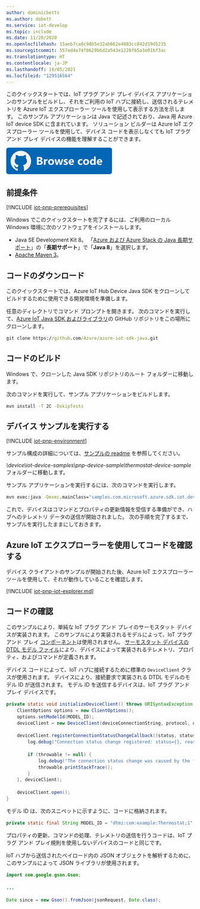 ```yaml
---
author: dominicbetts
ms.author: dobett
ms.service: iot-develop
ms.topic: include
ms.date: 11/20/2020
ms.openlocfilehash: 15aeb7ca8c98b5e32ab662e4083cc842d19d5235
ms.sourcegitcommit: 557ed4e74f0629b6d2a543e1228f65a3e01bf3ac
ms.translationtype: HT
ms.contentlocale: ja-JP
ms.lasthandoff: 10/05/2021
ms.locfileid: "129516564"
---
```

このクイックスタートでは、IoT プラグ アンド プレイ デバイス アプリケーションのサンプルをビルドし、それをご利用の IoT ハブに接続し、送信されるテレメトリを Azure IoT エクスプローラー ツールを使用して表示する方法を示します。 このサンプル アプリケーションは Java で記述されており、Java 用 Azure IoT device SDK に含まれています。 ソリューション ビルダーは Azure IoT エクスプローラー ツールを使用して、デバイス コードを表示しなくても IoT プラグ アンド プレイ デバイスの機能を理解することができます。

[![コードを参照](../articles/iot-central/core/media/common/browse-code.svg)](https://github.com/Azure/azure-iot-sdk-java/tree/main/device/iot-device-samples/pnp-device-sample)

## <a name="prerequisites"></a>前提条件

[!INCLUDE [iot-pnp-prerequisites](iot-pnp-prerequisites.md)]

Windows でこのクイックスタートを完了するには、ご利用のローカル Windows 環境に次のソフトウェアをインストールします。

* Java SE Development Kit 8。 「[Azure および Azure Stack の Java 長期サポート](/java/azure/jdk/)」の「**長期サポート**」で「**Java 8**」を選択します。
* [Apache Maven 3](https://maven.apache.org/download.cgi)。

## <a name="download-the-code"></a>コードのダウンロード

このクイックスタートでは、Azure IoT Hub Device Java SDK をクローンしてビルドするために使用できる開発環境を準備します。

任意のディレクトリでコマンド プロンプトを開きます。 次のコマンドを実行して、[Azure IoT Java SDK およびライブラリ](https://github.com/Azure/azure-iot-sdk-java)の GitHub リポジトリをこの場所にクローンします。

```cmd
git clone https://github.com/Azure/azure-iot-sdk-java.git
```

## <a name="build-the-code"></a>コードのビルド

Windows で、クローンした Java SDK リポジトリのルート フォルダーに移動します。

次のコマンドを実行して、サンプル アプリケーションをビルドします。

```cmd
mvn install -T 2C -DskipTests
```

## <a name="run-the-device-sample"></a>デバイス サンプルを実行する

[!INCLUDE [iot-pnp-environment](iot-pnp-environment.md)]

サンプル構成の詳細については、[サンプルの readme](https://github.com/Azure/azure-iot-sdk-java/blob/main/device/iot-device-samples/pnp-device-sample/readme.md) を参照してください。

*\device\iot-device-samples\pnp-device-sample\thermostat-device-sample* フォルダーに移動します。

サンプル アプリケーションを実行するには、次のコマンドを実行します。

```cmd
mvn exec:java -Dexec.mainClass="samples.com.microsoft.azure.sdk.iot.device.Thermostat"
```

これで、デバイスはコマンドとプロパティの更新情報を受信する準備ができ、ハブへのテレメトリ データの送信が開始されました。 次の手順を完了するまで、サンプルを実行したままにしておきます。

## <a name="use-azure-iot-explorer-to-validate-the-code"></a>Azure IoT エクスプローラーを使用してコードを確認する

デバイス クライアントのサンプルが開始された後、Azure IoT エクスプローラー ツールを使用して、それが動作していることを確認します。

[!INCLUDE [iot-pnp-iot-explorer.md](iot-pnp-iot-explorer.md)]

## <a name="review-the-code"></a>コードの確認

このサンプルにより、単純な IoT プラグ アンド プレイのサーモスタット デバイスが実装されます。 このサンプルにより実装されるモデルによって、IoT プラグ アンド プレイ [コンポーネント](../articles/iot-develop/concepts-modeling-guide.md)は使用されません。 [サーモスタット デバイスの DTDL モデル ファイル](https://github.com/Azure/opendigitaltwins-dtdl/blob/master/DTDL/v2/samples/Thermostat.json)により、デバイスによって実装されるテレメトリ、プロパティ、およびコマンドが定義されます。

デバイス コードによって、IoT ハブに接続するために標準の `DeviceClient` クラスが使用されます。 デバイスにより、接続要求で実装される DTDL モデルのモデル ID が送信されます。 モデル ID を送信するデバイスは、IoT プラグ アンド プレイ デバイスです。

```java
private static void initializeDeviceClient() throws URISyntaxException, IOException {
    ClientOptions options = new ClientOptions();
    options.setModelId(MODEL_ID);
    deviceClient = new DeviceClient(deviceConnectionString, protocol, options);

    deviceClient.registerConnectionStatusChangeCallback((status, statusChangeReason, throwable, callbackContext) -> {
        log.debug("Connection status change registered: status={}, reason={}", status, statusChangeReason);

        if (throwable != null) {
            log.debug("The connection status change was caused by the following Throwable: {}", throwable.getMessage());
            throwable.printStackTrace();
        }
    }, deviceClient);

    deviceClient.open();
}
```

モデル ID は、次のスニペットに示すように、コードに格納されます。

```java
private static final String MODEL_ID = "dtmi:com:example:Thermostat;1";
```

プロパティの更新、コマンドの処理、テレメトリの送信を行うコードは、IoT プラグ アンド プレイ規則を使用しないデバイスのコードと同じです。

IoT ハブから送信されたペイロード内の JSON オブジェクトを解析するために、このサンプルによって JSON ライブラリが使用されます。

```java
import com.google.gson.Gson;

...

Date since = new Gson().fromJson(jsonRequest, Date.class);
```
